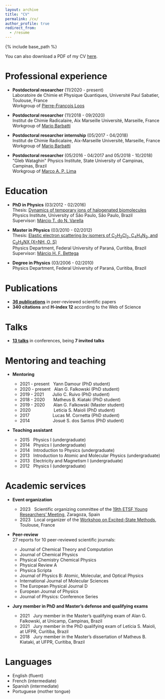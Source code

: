```yaml
---
layout: archive
title: "CV"
permalink: /cv/
author_profile: true
redirect_from:
  - /resume
---
```


{% include base_path %}

You can also download a PDF of my CV [here](http://kossoski.github.io/files/CV.pdf).

Professional experience
======

* **Postdoctoral researcher** (11/2020 - present) \
Laboratoire de Chimie et Physique Quantiques, Université Paul Sabatier, Toulouse, France \
Workgroup of [Pierre-François Loos](https://pfloos.github.io/WEB_LOOS/)

* **Postdoctoral researcher** (11/2018 - 09/2020) \
Institut de Chimie Radicalaire, Aix Marseille Université, Marseille, France \
Workgroup of [Mario Barbatti](https://barbatti.org/)

* **Postdoctoral researcher internship** (05/2017 - 04/2018) \
Institut de Chimie Radicalaire, Aix-Marseille Université, Marseille, France \
Workgroup of [Mario Barbatti](https://barbatti.org/)

* **Postdoctoral researcher** (05/2016 - 04/2017 and 05/2018 - 10/2018) \
"Gleb Wataghin" Physics Institute, State University of Campinas, Campinas, Brazil \
Workgroup of [Marco A. P. Lima](https://sites.ifi.unicamp.br/maplima/en/)

Education
======

* **PhD in Physics** (03/2012 - 02/2016) \
Thesis: [Dynamics of temporary ions of halogenated biomolecules](http://kossoski.github.io/files/PhD_thesis.pdf) \
Physics Institute, University of São Paulo, São Paulo, Brazil \
Supervisor: [Márcio T. do N. Varella](http://fig.if.usp.br/~mvarella/)

* **Master in Physics** (03/2010 - 02/2012) \
Thesis: [Elastic electron scattering by isomers of C<sub>2</sub>H<sub>2</sub>Cl<sub>2</sub>, C<sub>4</sub>H<sub>4</sub>N<sub>2</sub>, and C<sub>3</sub>H<sub>3</sub>NX (X=NH, O, S)](http://kossoski.github.io/files/MSc_thesis.pdf)\
Physics Department, Federal University of Paraná, Curitiba, Brazil \
Supervisor: [Márcio H. F. Bettega](https://fisica.ufpr.br/bettega/)

* **Degree in Physics** (03/2006 - 02/2010) \
Physics Department, Federal University of Paraná, Curitiba, Brazil

Publications
======

* [**36 publications**](https://kossoski.github.io/publications/) in peer-reviewed scientific papers
* **340 citations** and **H-index 12** according to the Web of Science

Talks
======

* [**13 talks**](https://kossoski.github.io/talks/) in conferences, being **7 invited talks**

Mentoring and teaching
======

* **Mentoring**
  * 2021 - present &nbsp; Yann Damour (PhD student)
  * 2020 - present &nbsp; Alan G. Falkowski (PhD student)
  * 2019 - 2021 &nbsp;&nbsp;&nbsp;&nbsp;&nbsp; Julio C. Ruivo (PhD student)
  * 2018 - 2020 &nbsp;&nbsp;&nbsp;&nbsp;&nbsp; Matheus B. Kiataki (PhD student)
  * 2019 - 2020 &nbsp;&nbsp;&nbsp;&nbsp;&nbsp; Alan G. Falkowski (Master student)
  * 2020 &nbsp;&nbsp;&nbsp;&nbsp;&nbsp;&nbsp;&nbsp;&nbsp;&nbsp;&nbsp;&nbsp;&nbsp;&nbsp;&nbsp;&nbsp;&nbsp;&nbsp; Leticia S. Maioli (PhD student)
  * 2017 &nbsp;&nbsp;&nbsp;&nbsp;&nbsp;&nbsp;&nbsp;&nbsp;&nbsp;&nbsp;&nbsp;&nbsp;&nbsp;&nbsp;&nbsp;&nbsp;&nbsp; Lucas M. Cornetta (PhD student)
  * 2014 &nbsp;&nbsp;&nbsp;&nbsp;&nbsp;&nbsp;&nbsp;&nbsp;&nbsp;&nbsp;&nbsp;&nbsp;&nbsp;&nbsp;&nbsp;&nbsp;&nbsp; Josué S. dos Santos (PhD student)

* **Teaching assistant**
  * 2015 &nbsp; Physics I (undergraduate)
  * 2014 &nbsp; Physics I (undergraduate)
  * 2014 &nbsp; Introduction to Physics (undergraduate)
  * 2013 &nbsp; Introduction to Atomic and Molecular Physics (undergraduate)
  * 2013 &nbsp; Electricity and Magnetism I (undergraduate)
  * 2012 &nbsp; Physics I (undergraduate)

Academic services
======

* **Event organization**
  * 2023 &nbsp; Scientific organizing committee of the [19th ETSF Young Researchers’ Meeting](https://www.etsfyrm2023.com/), Zaragoza, Spain
  * 2023 &nbsp; Local organizer of the [Workshop on Excited-State Methods](https://pfloos.github.io/PTEROSOR_midterm_workshop/), Toulouse, France

* **Peer-review** \
  27 reports for 10 peer-reviewed scientific journals:
  * Journal of Chemical Theory and Computation
  * Journal of Chemical Physics
  * Physical Chemistry Chemical Physics
  * Physical Review A
  * Physica Scripta
  * Journal of Physics B: Atomic, Molecular, and Optical Physics
  * International Journal of Molecular Sciences
  * The European Physical Journal D
  * European Journal of Physics
  * Journal of Physics: Conference Series

* **Jury member in PhD and Master’s defense and qualifying exams**
  * 2021 &nbsp; Jury member in the Master’s qualifying exam of Alan G. Falkowski, at Unicamp, Campinas, Brazil
  * 2021 &nbsp; Jury member in the PhD qualifying exam of Letícia S. Maioli, at UFPR, Curitiba, Brazil
  * 2018 &nbsp; Jury member in the Master’s dissertation of Matheus B. Kiataki, at UFPR, Curitiba, Brazil

Languages
======

* English (fluent)
* French (intermediate)
* Spanish (intermediate)
* Portuguese (mother tongue)

